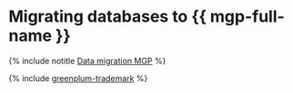 # Migrating databases to {{ mgp-full-name }}

{% include notitle [Data migration MGP](../../_tutorials/dataplatform/datatransfer/managed-greenplum.md) %}

{% include [greenplum-trademark](../../_includes/mdb/mgp/trademark.md) %}
